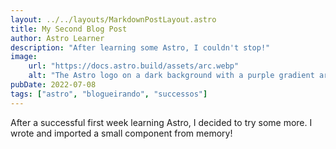 ```yaml
---
layout: ../../layouts/MarkdownPostLayout.astro
title: My Second Blog Post
author: Astro Learner
description: "After learning some Astro, I couldn't stop!"
image:
    url: "https://docs.astro.build/assets/arc.webp"
    alt: "The Astro logo on a dark background with a purple gradient arc."
pubDate: 2022-07-08
tags: ["astro", "blogueirando", "successos"]
---
```

After a successful first week learning Astro, I decided to try some more. I wrote and imported a small component from memory!